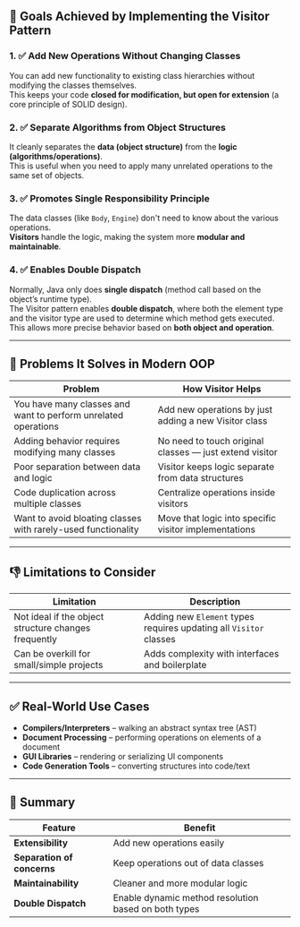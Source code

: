 ## 🎯 Goals Achieved by Implementing the Visitor Pattern

### 1. ✅ Add New Operations Without Changing Classes
You can add new functionality to existing class hierarchies without modifying the classes themselves.  
This keeps your code **closed for modification, but open for extension** (a core principle of SOLID design).

### 2. ✅ Separate Algorithms from Object Structures
It cleanly separates the **data (object structure)** from the **logic (algorithms/operations)**.  
This is useful when you need to apply many unrelated operations to the same set of objects.

### 3. ✅ Promotes Single Responsibility Principle
The data classes (like `Body`, `Engine`) don't need to know about the various operations.  
**Visitors** handle the logic, making the system more **modular and maintainable**.

### 4. ✅ Enables Double Dispatch
Normally, Java only does **single dispatch** (method call based on the object’s runtime type).  
The Visitor pattern enables **double dispatch**, where both the element type and the visitor type are used to determine which method gets executed.  
This allows more precise behavior based on **both object and operation**.

---

## 🚧 Problems It Solves in Modern OOP

| Problem                                                             | How Visitor Helps                                       |
|---------------------------------------------------------------------|----------------------------------------------------------|
| You have many classes and want to perform unrelated operations      | Add new operations by just adding a new Visitor class    |
| Adding behavior requires modifying many classes                     | No need to touch original classes — just extend visitor  |
| Poor separation between data and logic                              | Visitor keeps logic separate from data structures        |
| Code duplication across multiple classes                            | Centralize operations inside visitors                    |
| Want to avoid bloating classes with rarely-used functionality       | Move that logic into specific visitor implementations    |

---

## 👎 Limitations to Consider

| Limitation                                          | Description                                                             |
|-----------------------------------------------------|-------------------------------------------------------------------------|
| Not ideal if the object structure changes frequently | Adding new `Element` types requires updating all `Visitor` classes      |
| Can be overkill for small/simple projects           | Adds complexity with interfaces and boilerplate                         |

---

## ✅ Real-World Use Cases

- **Compilers/Interpreters** – walking an abstract syntax tree (AST)
- **Document Processing** – performing operations on elements of a document
- **GUI Libraries** – rendering or serializing UI components
- **Code Generation Tools** – converting structures into code/text

---

## 🔁 Summary

| Feature               | Benefit                                               |
|----------------------|--------------------------------------------------------|
| **Extensibility**     | Add new operations easily                              |
| **Separation of concerns** | Keep operations out of data classes              |
| **Maintainability**   | Cleaner and more modular logic                         |
| **Double Dispatch**   | Enable dynamic method resolution based on both types  |
